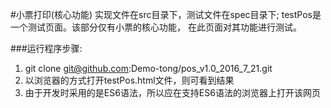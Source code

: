 #小票打印(核心功能)
        实现文件在src目录下，测试文件在spec目录下;
    testPos是一个测试页面。该部分仅有小票的核心功能，
    在此页面对其功能进行测试。
    
###运行程序步骤:
1. git clone git@github.com:Demo-tong/pos_v1.0_2016_7_21.git
2. 以浏览器的方式打开testPos.html文件，则可看到结果
3. 由于开发时采用的是ES6语法，所以应在支持ES6语法的浏览器上打开该网页